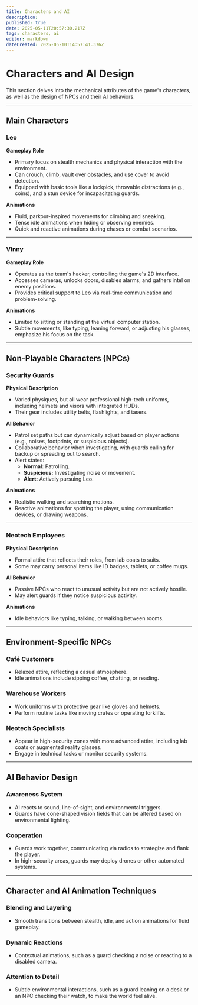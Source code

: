 ```yaml
---
title: Characters and AI
description: 
published: true
date: 2025-05-11T20:57:30.217Z
tags: characters, ai
editor: markdown
dateCreated: 2025-05-10T14:57:41.376Z
---
```


# Characters and AI Design

This section delves into the mechanical attributes of the game's characters, as well as the design of NPCs and their AI behaviors.

---

## **Main Characters**

### **Leo**  
**Gameplay Role**  
- Primary focus on stealth mechanics and physical interaction with the environment.  
- Can crouch, climb, vault over obstacles, and use cover to avoid detection.  
- Equipped with basic tools like a lockpick, throwable distractions (e.g., coins), and a stun device for incapacitating guards.  

**Animations**  
- Fluid, parkour-inspired movements for climbing and sneaking.  
- Tense idle animations when hiding or observing enemies.  
- Quick and reactive animations during chases or combat scenarios.  

---

### **Vinny**  
**Gameplay Role**  
- Operates as the team's hacker, controlling the game's 2D interface.  
- Accesses cameras, unlocks doors, disables alarms, and gathers intel on enemy positions.  
- Provides critical support to Leo via real-time communication and problem-solving.  

**Animations**  
- Limited to sitting or standing at the virtual computer station.  
- Subtle movements, like typing, leaning forward, or adjusting his glasses, emphasize his focus on the task.  

---

## **Non-Playable Characters (NPCs)**

### **Security Guards**  
**Physical Description**  
- Varied physiques, but all wear professional high-tech uniforms, including helmets and visors with integrated HUDs.  
- Their gear includes utility belts, flashlights, and tasers.  

**AI Behavior**  
- Patrol set paths but can dynamically adjust based on player actions (e.g., noises, footprints, or suspicious objects).  
- Collaborative behavior when investigating, with guards calling for backup or spreading out to search.  
- Alert states:  
  - **Normal:** Patrolling.  
  - **Suspicious:** Investigating noise or movement.  
  - **Alert:** Actively pursuing Leo.  

**Animations**  
- Realistic walking and searching motions.  
- Reactive animations for spotting the player, using communication devices, or drawing weapons.  

---

### **Neotech Employees**  
**Physical Description**  
- Formal attire that reflects their roles, from lab coats to suits.  
- Some may carry personal items like ID badges, tablets, or coffee mugs.  

**AI Behavior**  
- Passive NPCs who react to unusual activity but are not actively hostile.  
- May alert guards if they notice suspicious activity.  

**Animations**  
- Idle behaviors like typing, talking, or walking between rooms.  

---

## **Environment-Specific NPCs**

### **Café Customers**  
- Relaxed attire, reflecting a casual atmosphere.  
- Idle animations include sipping coffee, chatting, or reading.  

### **Warehouse Workers**  
- Work uniforms with protective gear like gloves and helmets.  
- Perform routine tasks like moving crates or operating forklifts.  

### **Neotech Specialists**  
- Appear in high-security zones with more advanced attire, including lab coats or augmented reality glasses.  
- Engage in technical tasks or monitor security systems.

---

## **AI Behavior Design**

### **Awareness System**  
- AI reacts to sound, line-of-sight, and environmental triggers.  
- Guards have cone-shaped vision fields that can be altered based on environmental lighting.  

### **Cooperation**  
- Guards work together, communicating via radios to strategize and flank the player.  
- In high-security areas, guards may deploy drones or other automated systems.  

---

## **Character and AI Animation Techniques**

### **Blending and Layering**  
- Smooth transitions between stealth, idle, and action animations for fluid gameplay.  

### **Dynamic Reactions**  
- Contextual animations, such as a guard checking a noise or reacting to a disabled camera.  

### **Attention to Detail**  
- Subtle environmental interactions, such as a guard leaning on a desk or an NPC checking their watch, to make the world feel alive.  